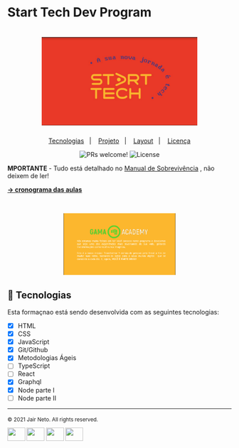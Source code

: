 # Start Tech Dev Program

<h1 align="center";>
  <img alt="coverr" title="coverr" src="Assets/startechCover.png" width="350px" />
</h1>

<p align="center">
  <a href="#-tecnologias">Tecnologias</a>&nbsp;&nbsp;&nbsp;|&nbsp;&nbsp;&nbsp;
  <a href="#-projeto">Projeto</a>&nbsp;&nbsp;&nbsp;|&nbsp;&nbsp;&nbsp;
  <a href="#-layout">Layout</a>&nbsp;&nbsp;&nbsp;|&nbsp;&nbsp;&nbsp;
  <a href="#memo-licença">Licença</a>
</p>

<p align="center">
 <img src="https://img.shields.io/static/v1?label=PRs&message=welcome&color=49AA26&labelColor=000000" alt="PRs welcome!" />

  <img alt="License" src="https://img.shields.io/static/v1?label=license&message=MIT&color=49AA26&labelColor=000000">
</p>

**MPORTANTE** - Tudo está detalhado no
<a href='https://drive.google.com/file/d/1NBwVlh_y3ab9QGsppd7qKYFopJAQyKjr/view
/' target='_blank'>Manual de Sobrevivência</a>
, não deixem de ler!

<a href='https://docs.google.com/spreadsheets/d/1L1xIIOu8jxizG-88Zu1vIBM2nzIyZLPyK8GEIUkDGyE/edit?usp=sharing/' target='_blank'>**-> cronograma das aulas**</a>

<br>

<p align="center">
  <img alt="gamaAcademy" src="Assets/gacover.png" width="50%">
</p>

## 🚀 Tecnologias

Esta formaçnao está sendo desenvolvida com as seguintes tecnologias:

- [x] HTML
- [x] CSS
- [x] JavaScript
- [x] Git/Github
- [x] Metodologias Ágeis
- [ ] TypeScript
- [ ] React
- [x] Graphql
- [x] Node parte I
- [ ] Node parte II

---

 <footer>
      <div class="row text-center"></div>
              </div>
                <small>© 2021 Jair Neto. All rights reserved.<a href="https://www.linkedin.com/in/jair-monteiro-2a4a55aa/"
                target="_blank"></a>
  
                            
  <p align="left" >
  
  <a href="https://twitter.com/JairMonteiro" target="blank"><img align="center" src="https://cdn.jsdelivr.net/npm/simple-icons@3.0.1/icons/twitter.svg" alt="" height="30" width="40" /></a>
  <a href="https://www.linkedin.com/in/jair-monteiro-2a4a55aa/" target="blank"><img align="center" src="https://cdn.jsdelivr.net/npm/simple-icons@3.0.1/icons/linkedin.svg" alt="" height="30" width="40" /></a>
  <a href="your link" target="blank"><img align="center" src="https://cdn.jsdelivr.net/npm/simple-icons@3.0.1/icons/instagram.svg" alt="" height="30" width="40" /></a>
  <a href="https://www.youtube.com/channel/UC9ciqwerp6HMTNrmMBy3PZw" target="blank"><img align="center" src="https://cdn.jsdelivr.net/npm/simple-icons@3.0.1/icons/youtube.svg" alt="" height="30" width="40" /></a>
  </p>

